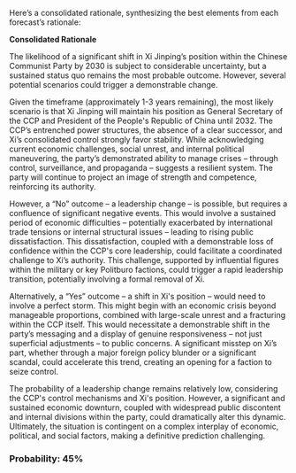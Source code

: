 Here’s a consolidated rationale, synthesizing the best elements from each forecast’s rationale:

**Consolidated Rationale**

The likelihood of a significant shift in Xi Jinping’s position within the Chinese Communist Party by 2030 is subject to considerable uncertainty, but a sustained status quo remains the most probable outcome. However, several potential scenarios could trigger a demonstrable change.

Given the timeframe (approximately 1-3 years remaining), the most likely scenario is that Xi Jinping will maintain his position as General Secretary of the CCP and President of the People's Republic of China until 2032. The CCP’s entrenched power structures, the absence of a clear successor, and Xi’s consolidated control strongly favor stability. While acknowledging current economic challenges, social unrest, and internal political maneuvering, the party’s demonstrated ability to manage crises – through control, surveillance, and propaganda – suggests a resilient system. The party will continue to project an image of strength and competence, reinforcing its authority.

However, a “No” outcome – a leadership change – is possible, but requires a confluence of significant negative events. This would involve a sustained period of economic difficulties – potentially exacerbated by international trade tensions or internal structural issues – leading to rising public dissatisfaction. This dissatisfaction, coupled with a demonstrable loss of confidence within the CCP's core leadership, could facilitate a coordinated challenge to Xi’s authority. This challenge, supported by influential figures within the military or key Politburo factions, could trigger a rapid leadership transition, potentially involving a formal removal of Xi.

Alternatively, a “Yes” outcome – a shift in Xi's position – would need to involve a perfect storm. This might begin with an economic crisis beyond manageable proportions, combined with large-scale unrest and a fracturing within the CCP itself. This would necessitate a demonstrable shift in the party’s messaging and a display of genuine responsiveness – not just superficial adjustments – to public concerns. A significant misstep on Xi’s part, whether through a major foreign policy blunder or a significant scandal, could accelerate this trend, creating an opening for a faction to seize control.

The probability of a leadership change remains relatively low, considering the CCP's control mechanisms and Xi's position. However, a significant and sustained economic downturn, coupled with widespread public discontent and internal divisions within the party, could dramatically alter this dynamic. Ultimately, the situation is contingent on a complex interplay of economic, political, and social factors, making a definitive prediction challenging.

### Probability: 45%